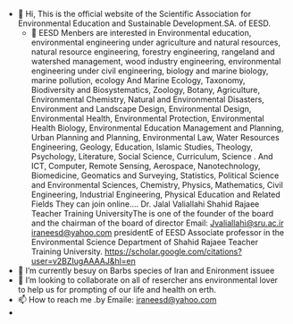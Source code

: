- 👋 Hi, This is the official website of the Scientific Association for Environmental Education and Sustainable Development.SA. of EESD.
   - 👀 EESD Menbers are interested in Environmental education, environmental engineering under agriculture and natural resources, natural resource engineering, forestry engineering, rangeland and watershed management, wood industry engineering, environmental engineering under civil engineering, biology and marine biology, marine pollution, ecology And Marine Ecology, Taxonomy, Biodiversity and Biosystematics, Zoology, Botany, Agriculture, Environmental Chemistry, Natural and Environmental Disasters, Environment and Landscape Design, Environmental Design, Environmental Health, Environmental Protection, Environmental Health Biology, Environmental Education Management and Planning, Urban Planning and Planning, Environmental Law, Water Resources Engineering, Geology, Education, Islamic Studies, Theology, Psychology, Literature, Social Science, Curriculum, Science . And ICT, Computer, Remote Sensing, Aerospace, Nanotechnology, Biomedicine, Geomatics and Surveying, Statistics, Political Science and Environmental Sciences, Chemistry, Physics, Mathematics, Civil Engineering, Industrial Engineering, Physical Education and Related Fields They can join online....
 Dr. Jalal Valiallahi  Shahid Rajaee Teacher Training UniversityThe is one of the founder of the board and the chairman of the board of director
Email: Jvaliallahi@sru.ac.ir           iraneesd@yahoo.com
presidentE of EESD
Associate professor in the Environmental  Science Department of Shahid Rajaee Teacher Training University.
https://scholar.google.com/citations?user=v2BZIugAAAAJ&hl=en
- 🌱 I’m currently besuy on Barbs species of Iran and Enironment issuee
- 💞️ I’m looking to collaborate on all of resercher ans environmental lover to help us for prompting of our life and health on erth.
- 📫 How to reach me .by Emaile: iraneesd@yahoo.com
-


<!---
jvaliallahi/jvaliallahi is a ✨ special ✨ repository because its `README.md` (this file) appears on your GitHub profile.
You can click the Preview link to take a look at your changes.
--->
